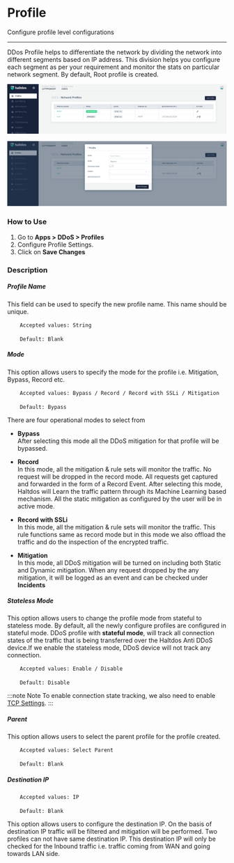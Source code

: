 # Profile

Configure profile level configurations

---

DDos Profile helps to differentiate the network by dividing the network into different segments based on IP address. This division helps you configure each segment as per your requirement and monitor the stats on particular network segment. By default, Root profile is created.

![network_profile](/img/ddos/v7/docs/profiles.png)

![add_profile](/img/ddos/v7/docs/profiles1.png)

### How to Use

1. Go to  **Apps > DDoS > Profiles** 
2. Configure Profile Settings.
3. Click on **Save Changes**

### Description

##### **Profile Name**

This field can be used to specify the new profile name. This name should be unique.

```
    Accepted values: String

    Default: Blank 
```


##### **Mode**

This option allows users to specify the mode for the profile i.e. Mitigation, Bypass, Record etc.

```
    Accepted values: Bypass / Record / Record with SSLi / Mitigation

    Default: Bypass 
```


There are four operational modes to select from

- **Bypass**  
After selecting this mode all the DDoS mitigation for that profile will be bypassed.

- **Record**  
In this mode, all the mitigation & rule sets will monitor the traffic. No request will be dropped in the record mode. All requests get captured and forwarded in the form of a Record Event. After selecting this mode, Haltdos will Learn the traffic pattern through its Machine Learning based mechanism. All the static mitigation as configured by the user will be in active mode.

- **Record with SSLi**  
In this mode, all the mitigation & rule sets will monitor the traffic. This rule functions same as record mode but in this mode we also offload the traffic and do the inspection of the encrypted traffic.

- **Mitigation**  
In this mode, all DDoS mitigation will be turned on including both Static and Dynamic mitigation. When any request dropped by the any mitigation, it will be logged as an event and can be checked under **Incidents**

##### **Stateless Mode**

This option allows users to change the profile mode from stateful to stateless mode. By default, all the newly configure profiles are configured in stateful mode. DDoS profile with **stateful mode**, will track all connection states of the traffic that is being transferred over the Haltdos Anti DDoS device.If we enable the stateless mode, DDoS device will not track any connection.

```
    Accepted values: Enable / Disable

    Default: Disable 
```


:::note Note
To enable connection state tracking, we also need to enable [TCP Settings](/docs/enterprise/ddos/profile/connections/tcp_settings.md).
:::

##### **Parent**

This option allows users to select the parent profile for the profile created.

```
    Accepted values: Select Parent

    Default: Blank 
```


##### **Destination IP**

```
    Accepted values: IP

    Default: Blank 
```


This option allows users to configure the destination IP. On the basis of destination IP traffic will be filtered and mitigation will be performed. Two profiles can not have same destination IP. This destination IP will only be checked for the Inbound traffic i.e. traffic coming from WAN and going towards LAN side.
